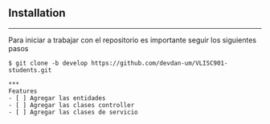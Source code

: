 ## Installation
***
Para iniciar a trabajar con el repositorio es importante seguir los siguientes pasos
```
$ git clone -b develop https://github.com/devdan-um/VLISC901-students.git

***
Features 
- [ ] Agregar las entidades
- [ ] Agregar las clases controller
- [ ] Agregar las clases de servicio

